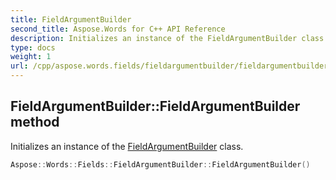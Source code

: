```yaml
---
title: FieldArgumentBuilder
second_title: Aspose.Words for C++ API Reference
description: Initializes an instance of the FieldArgumentBuilder class.
type: docs
weight: 1
url: /cpp/aspose.words.fields/fieldargumentbuilder/fieldargumentbuilder/
---
```

## FieldArgumentBuilder::FieldArgumentBuilder method


Initializes an instance of the [FieldArgumentBuilder](../) class.

```cpp
Aspose::Words::Fields::FieldArgumentBuilder::FieldArgumentBuilder()
```

